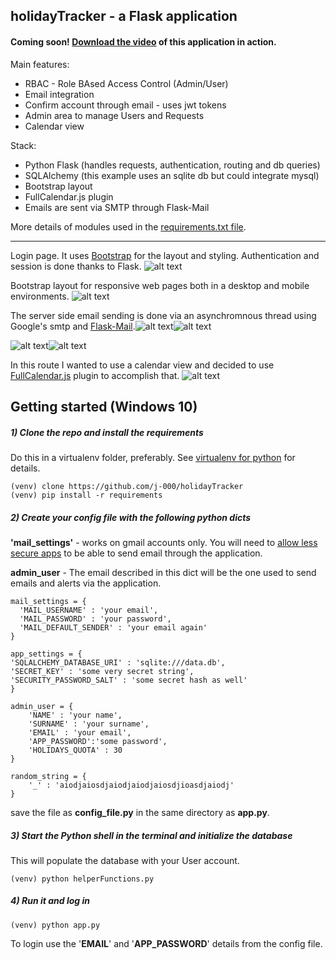## holidayTracker - a Flask application

#### Coming soon! [Download the video]() of this application in action. 


Main features:
+ RBAC - Role BAsed Access Control (Admin/User)
+ Email integration 
+ Confirm account through email - uses jwt tokens
+ Admin area to manage Users and Requests
+ Calendar view

Stack:
+ Python Flask (handles requests, authentication, routing and db queries)
+ SQLAlchemy (this example uses an sqlite db but could integrate mysql)
+ Bootstrap layout
+ FullCalendar.js plugin
+ Emails are sent via SMTP through Flask-Mail


More details of modules used in the [requirements.txt file](https://github.com/j-000/holidayTracker/blob/master/requirements.txt). 

***

Login page. It uses [Bootstrap](https://getbootstrap.com/) for the layout and styling. Authentication and session is done thanks to Flask.
![alt text](https://github.com/j-000/piggyborrow/blob/master/repo_images/c1.PNG "holidayTacker login page")


Bootstrap layout for responsive web pages both in a desktop and mobile environments.
![alt text](https://github.com/j-000/piggyborrow/blob/master/repo_images/c2.PNG "holidayTracker main area" )


The server side email sending is done via an asynchromnous thread using Google's smtp and [Flask-Mail](https://pythonhosted.org/Flask-Mail/).![alt text](https://github.com/j-000/piggyborrow/blob/master/repo_images/c6.PNG "holidayTracker request sent page" )![alt text](https://github.com/j-000/piggyborrow/blob/master/repo_images/c7.PNG "holidayTracker request confirmation page" )


![alt text](https://github.com/j-000/piggyborrow/blob/master/repo_images/c4.PNG "holidayTracker add user page" )![alt text](https://github.com/j-000/piggyborrow/blob/master/repo_images/c5.PNG "holidayTracker add user confirmation page" )


In this route I wanted to use a calendar view and decided to use [FullCalendar.js](https://fullcalendar.io/) plugin to accomplish that. 
![alt text](https://github.com/j-000/piggyborrow/blob/master/repo_images/c8.PNG "holidayTracker callendar view " )



## Getting started (Windows 10)

##### 1) Clone the repo and install the requirements
Do this in a virtualenv folder, preferably. See [virtualenv for python](https://docs.python-guide.org/dev/virtualenvs/) for details.
```
(venv) clone https://github.com/j-000/holidayTracker
(venv) pip install -r requirements
```

##### 2) Create your config file with the following python dicts
**'mail_settings'** - works on gmail accounts only. You will need to [allow less secure apps](https://myaccount.google.com/lesssecureapps?pli=1) to be able to send email through the application.

**admin_user** - The email described in this dict will be the one used to send emails and alerts via the application.
```
mail_settings = {
  'MAIL_USERNAME' : 'your email',
  'MAIL_PASSWORD' : 'your password',
  'MAIL_DEFAULT_SENDER' : 'your email again'
}

app_settings = {
'SQLALCHEMY_DATABASE_URI' : 'sqlite:///data.db',
'SECRET_KEY' : 'some very secret string',
'SECURITY_PASSWORD_SALT' : 'some secret hash as well'
}

admin_user = {
    'NAME' : 'your name',
    'SURNAME' : 'your surname',
    'EMAIL' : 'your email',
    'APP_PASSWORD':'some password',
    'HOLIDAYS_QUOTA' : 30
}

random_string = {
    '_' : 'aiodjaiosdjaiodjaiodjaiosdjioasdjaiodj'
}
```

save the file as **config_file.py** in the same directory as **app.py**.

##### 3) Start the Python shell in the terminal and initialize the database
This will populate the database with your User account.
```
(venv) python helperFunctions.py
```

##### 4) Run it and log in
```
(venv) python app.py
```
To login use the '**EMAIL**' and '**APP_PASSWORD**' details from the config file.

